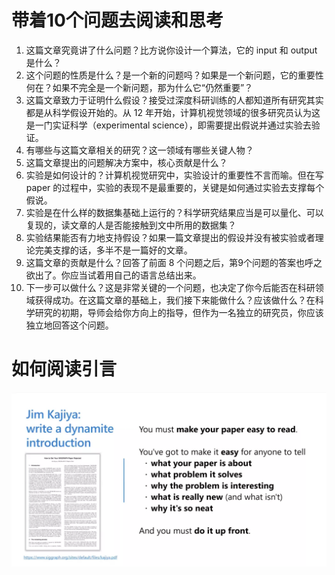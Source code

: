 # 带着10个问题去阅读和思考

1. 这篇文章究竟讲了什么问题？比方说你设计一个算法，它的 input 和 output 是什么？
2. 这个问题的性质是什么？是一个新的问题吗？如果是一个新问题，它的重要性何在？如果不完全是一个新问题，那为什么它“仍然重要”？
3. 这篇文章致力于证明什么假设？接受过深度科研训练的人都知道所有研究其实都是从科学假设开始的。从 12 年开始，计算机视觉领域的很多研究员认为这是一门实证科学（experimental science），即需要提出假说并通过实验去验证。
4. 有哪些与这篇文章相关的研究？这一领域有哪些关键人物？
5. 这篇文章提出的问题解决方案中，核心贡献是什么？
6. 实验是如何设计的？计算机视觉研究中，实验设计的重要性不言而喻。但在写 paper 的过程中，实验的表现不是最重要的，关键是如何通过实验去支撑每个假说。
7. 实验是在什么样的数据集基础上运行的？科学研究结果应当是可以量化、可以复现的，读文章的人是否能接触到文中所用的数据集？
8. 实验结果能否有力地支持假设？如果一篇文章提出的假设并没有被实验或者理论完美支撑的话，多半不是一篇好的文章。
9. 这篇文章的贡献是什么？回答了前面 8 个问题之后，第9个问题的答案也呼之欲出了。你应当试着用自己的语言总结出来。
10. 下一步可以做什么？这是非常关键的一个问题，也决定了你今后能否在科研领域获得成功。在这篇文章的基础上，我们接下来能做什么？应该做什么？在科学研究的初期，导师会给你方向上的指导，但作为一名独立的研究员，你应该独立地回答这个问题。



# 如何阅读引言

![img](如何阅读引言)